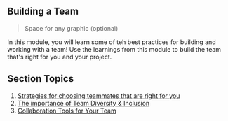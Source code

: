 ## Building a Team

> Space for any graphic (optional)

In this module, you will learn some of teh best practices for building and working with a team! Use the learnings from this module to build the team that's right for you and your project. 

## Section Topics

1. [Strategies for choosing teammates that are right for you](https://github.com/microsoft/ImagineCup/tree/main/2-Building-a-Team/1.%20Strategies%20for%20choosing%20teammates%20that%20are%20right%20for%20you)
2. [The importance of Team Diversity & Inclusion](https://github.com/microsoft/ImagineCup/tree/main/2-Building-a-Team/2.%20The%20importance%20of%20Team%20Diversity%20%26%20Inclusion)
3. [Collaboration Tools for Your Team](3/README.md)
